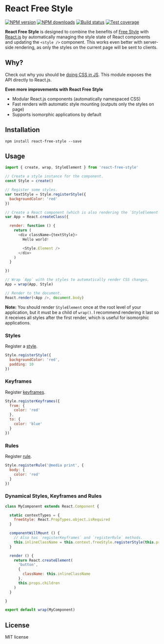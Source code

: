 # React Free Style

[![NPM version][npm-image]][npm-url]
[![NPM downloads][downloads-image]][downloads-url]
[![Build status][travis-image]][travis-url]
[![Test coverage][coveralls-image]][coveralls-url]

**React Free Style** is designed to combine the benefits of [Free Style](https://github.com/blakeembrey/free-style) with [React.js](https://github.com/facebook/react) by automatically managing the style state of React components and updating the `<style />` component. This works even better with server-side rendering, as only the styles on the current page will be sent to clients.

## Why?

Check out why you should be [doing CSS in JS](https://github.com/blakeembrey/free-style#why). This module exposes the API directly to React.js.

**Even more improvements with React Free Style**

* Modular React.js components (automatically namespaced CSS)
* Fast renders with automatic style mounting (outputs only the styles on page)
* Supports isomorphic applications by default

## Installation

```
npm install react-free-style --save
```

## Usage

```js
import { create, wrap, StyleElement } from 'react-free-style'

// Create a style instance for the component.
const Style = create()

// Register some styles.
var textStyle = Style.registerStyle({
  backgroundColor: 'red'
})

// Create a React component (which is also rendering the `StyleElement` component).
var App = React.createClass({

  render: function () {
    return (
      <div className={textStyle}>
        Hello world!

        <Style.Element />
      </div>
    )
  }

})

// Wrap `App` with the styles to automatically render CSS changes.
App = wrap(App, Style)

// Render to the document.
React.render(<App />, document.body)
```

**Note:** You should render `StyleElement` once at the root level of your application, but it must be a child of `wrap()`. I recommend rendering it last so it receives all styles after the first render, which is useful for isomorphic applications.

### Styles

Register a [style](https://github.com/blakeembrey/free-style#styles).

```js
Style.registerStyle({
  backgroundColor: 'red',
  padding: 10
})
```

### Keyframes

Register [keyframes](https://github.com/blakeembrey/free-style#keyframes).

```js
Style.registerKeyframes({
  from: {
    color: 'red'
  },
  to: {
    color: 'blue'
  }
})
```

### Rules

Register [rule](https://github.com/blakeembrey/free-style#rules).

```js
Style.registerRule('@media print', {
  body: {
    color: 'red'
  }
})
```

### Dynamical Styles, Keyframes and Rules

```js
class MyComponent extends React.Component {

  static contextTypes = {
    freeStyle: React.PropTypes.object.isRequired
  }

  componentWillMount () {
    // Also has `registerKeyframes` and `registerRule` methods.
    this.inlineClassName = this.context.freeStyle.registerStyle(this.props.style)
  }

  render () {
    return React.createElement(
      'button',
      {
        className: this.inlineClassName
      },
      this.props.children
    )
  }

}

export default wrap(MyComponent)
```

## License

MIT license

[npm-image]: https://img.shields.io/npm/v/react-free-style.svg?style=flat
[npm-url]: https://npmjs.org/package/react-free-style
[downloads-image]: https://img.shields.io/npm/dm/react-free-style.svg?style=flat
[downloads-url]: https://npmjs.org/package/react-free-style
[travis-image]: https://img.shields.io/travis/blakeembrey/react-free-style.svg?style=flat
[travis-url]: https://travis-ci.org/blakeembrey/react-free-style
[coveralls-image]: https://img.shields.io/coveralls/blakeembrey/react-free-style.svg?style=flat
[coveralls-url]: https://coveralls.io/r/blakeembrey/react-free-style?branch=master
